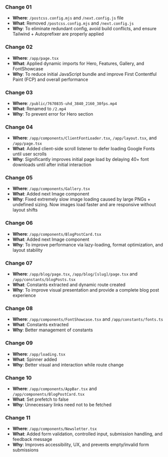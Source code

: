 ### Change 01

- **Where**: `/postcss.config.mjs` and `/next.config.js` file
- **What**: Removed `/postcss.config.mjs` and `/next.config.js`
- **Why**: To eliminate redundant config, avoid build conflicts, and ensure Tailwind + Autoprefixer are properly applied

### Change 02

- **Where**: `/app/page.tsx`
- **What**: Applied dynamic imports for Hero, Features, Gallery, and FontShowcase
- **Why**: To reduce initial JavaScript bundle and improve First Contentful Paint (FCP) and overall performance

### Change 03

- **Where**: `/public/7670835-uhd_3840_2160_30fps.mp4`
- **What**: Renamed to `/2.mp4`
- **Why**: To prevent error for Hero section

### Change 04

- **Where**: `/app/components/ClientFontLoader.tsx`, `/app/layout.tsx`, and `/app/page.tsx`
- **What**: Added client-side scroll listener to defer loading Google Fonts until user scrolls
- **Why**: Significantly improves initial page load by delaying 40+ font downloads until after initial interaction

### Change 05

- **Where**: `/app/components/Gallery.tsx`
- **What**: Added next Image component
- **Why**: Fixed extremely slow image loading caused by large PNGs + undefined sizing. Now images load faster and are responsive without layout shifts

### Change 06

- **Where**: `/app/components/BlogPostCard.tsx`
- **What**: Added next Image component
- **Why**: To improve performance via lazy-loading, format optimization, and layout stability

### Change 07

- **Where**: `/app/blog/page.tsx`, `/app/blog/[slug]/page.tsx` and `/app/constants/blogPosts.tsx`
- **What**: Constants extracted and dynamic route created
- **Why**: To improve visual presentation and provide a complete blog post experience

### Change 08

- **Where**: `/app/components/FontShowcase.tsx` and `/app/constants/fonts.ts`
- **What**: Constants extracted
- **Why**: Better management of constants

### Change 09

- **Where**: `/app/loading.tsx`
- **What**: Spinner added
- **Why**: Better visual and interaction while route change

### Change 10

- **Where**: `/app/components/AppBar.tsx` and `/app/components/BlogPostCard.tsx`
- **What**: Set prefetch to false
- **Why**: Unnecessary links need not to be fetched

### Change 11

- **Where**: `/app/components/Newsletter.tsx`
- **What**: Added form validation, controlled input, submission handling, and feedback message
- **Why**: Improves accessibility, UX, and prevents empty/invalid form submissions
